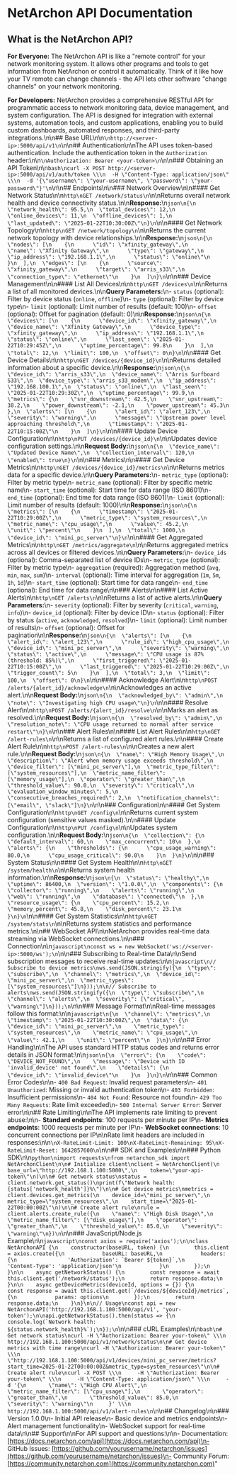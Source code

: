 # NetArchon API Documentation

## What is the NetArchon API?

**For Everyone:**
The NetArchon API is like a "remote control" for your network monitoring system. It allows other programs and tools to get information from NetArchon or control it automatically. Think of it like how your TV remote can change channels - the API lets other software "change channels" on your network monitoring.

**For Developers:**
NetArchon provides a comprehensive RESTful API for programmatic access to network monitoring data, device management, and system configuration. The API is designed for integration with external systems, automation tools, and custom applications, enabling you to build custom dashboards, automated responses, and third-party integrations.\n\n## Base URL\n\n```\nhttp://<server-ip>:5000/api/v1\n```\n\n## Authentication\n\nThe API uses token-based authentication. Include the authentication token in the `Authorization` header:\n\n```\nAuthorization: Bearer <your-token>\n```\n\n### Obtaining an API Token\n\n```bash\ncurl -X POST http://<server-ip>:5000/api/v1/auth/token \\\n  -H \"Content-Type: application/json\" \\\n  -d '{\"username\": \"your-username\", \"password\": \"your-password\"}'\n```\n\n## Endpoints\n\n### Network Overview\n\n#### Get Network Status\n\n```http\nGET /network/status\n```\n\nReturns overall network health and device connectivity status.\n\n**Response:**\n```json\n{\n  \"network_health\": 95.5,\n  \"total_devices\": 12,\n  \"online_devices\": 11,\n  \"offline_devices\": 1,\n  \"last_updated\": \"2025-01-22T10:30:00Z\"\n}\n```\n\n#### Get Network Topology\n\n```http\nGET /network/topology\n```\n\nReturns the current network topology with device relationships.\n\n**Response:**\n```json\n{\n  \"nodes\": [\n    {\n      \"id\": \"xfinity_gateway\",\n      \"name\": \"Xfinity Gateway\",\n      \"type\": \"gateway\",\n      \"ip_address\": \"192.168.1.1\",\n      \"status\": \"online\"\n    }\n  ],\n  \"edges\": [\n    {\n      \"source\": \"xfinity_gateway\",\n      \"target\": \"arris_s33\",\n      \"connection_type\": \"ethernet\"\n    }\n  ]\n}\n```\n\n### Device Management\n\n#### List All Devices\n\n```http\nGET /devices\n```\n\nReturns a list of all monitored devices.\n\n**Query Parameters:**\n- `status` (optional): Filter by device status (`online`, `offline`)\n- `type` (optional): Filter by device type\n- `limit` (optional): Limit number of results (default: 100)\n- `offset` (optional): Offset for pagination (default: 0)\n\n**Response:**\n```json\n{\n  \"devices\": [\n    {\n      \"device_id\": \"xfinity_gateway\",\n      \"device_name\": \"Xfinity Gateway\",\n      \"device_type\": \"xfinity_gateway\",\n      \"ip_address\": \"192.168.1.1\",\n      \"status\": \"online\",\n      \"last_seen\": \"2025-01-22T10:29:45Z\",\n      \"uptime_percentage\": 99.8\n    }\n  ],\n  \"total\": 12,\n  \"limit\": 100,\n  \"offset\": 0\n}\n```\n\n#### Get Device Details\n\n```http\nGET /devices/{device_id}\n```\n\nReturns detailed information about a specific device.\n\n**Response:**\n```json\n{\n  \"device_id\": \"arris_s33\",\n  \"device_name\": \"Arris Surfboard S33\",\n  \"device_type\": \"arris_s33_modem\",\n  \"ip_address\": \"192.168.100.1\",\n  \"status\": \"online\",\n  \"last_seen\": \"2025-01-22T10:29:30Z\",\n  \"uptime_percentage\": 99.9,\n  \"metrics\": {\n    \"snr_downstream\": 42.5,\n    \"snr_upstream\": 38.2,\n    \"power_downstream\": -2.1,\n    \"power_upstream\": 45.3\n  },\n  \"alerts\": [\n    {\n      \"alert_id\": \"alert_123\",\n      \"severity\": \"warning\",\n      \"message\": \"Upstream power level approaching threshold\",\n      \"timestamp\": \"2025-01-22T10:15:00Z\"\n    }\n  ]\n}\n```\n\n#### Update Device Configuration\n\n```http\nPUT /devices/{device_id}\n```\n\nUpdates device configuration settings.\n\n**Request Body:**\n```json\n{\n  \"device_name\": \"Updated Device Name\",\n  \"collection_interval\": 120,\n  \"enabled\": true\n}\n```\n\n### Metrics\n\n#### Get Device Metrics\n\n```http\nGET /devices/{device_id}/metrics\n```\n\nReturns metrics data for a specific device.\n\n**Query Parameters:**\n- `metric_type` (optional): Filter by metric type\n- `metric_name` (optional): Filter by specific metric name\n- `start_time` (optional): Start time for data range (ISO 8601)\n- `end_time` (optional): End time for data range (ISO 8601)\n- `limit` (optional): Limit number of results (default: 1000)\n\n**Response:**\n```json\n{\n  \"metrics\": [\n    {\n      \"timestamp\": \"2025-01-22T10:29:00Z\",\n      \"metric_type\": \"system_resources\",\n      \"metric_name\": \"cpu_usage\",\n      \"value\": 45.2,\n      \"unit\": \"percent\"\n    }\n  ],\n  \"total\": 1000,\n  \"device_id\": \"mini_pc_server\"\n}\n```\n\n#### Get Aggregated Metrics\n\n```http\nGET /metrics/aggregate\n```\n\nReturns aggregated metrics across all devices or filtered devices.\n\n**Query Parameters:**\n- `device_ids` (optional): Comma-separated list of device IDs\n- `metric_type` (optional): Filter by metric type\n- `aggregation` (required): Aggregation method (`avg`, `min`, `max`, `sum`)\n- `interval` (optional): Time interval for aggregation (`1m`, `5m`, `1h`, `1d`)\n- `start_time` (optional): Start time for data range\n- `end_time` (optional): End time for data range\n\n### Alerts\n\n#### List Active Alerts\n\n```http\nGET /alerts\n```\n\nReturns a list of active alerts.\n\n**Query Parameters:**\n- `severity` (optional): Filter by severity (`critical`, `warning`, `info`)\n- `device_id` (optional): Filter by device ID\n- `status` (optional): Filter by status (`active`, `acknowledged`, `resolved`)\n- `limit` (optional): Limit number of results\n- `offset` (optional): Offset for pagination\n\n**Response:**\n```json\n{\n  \"alerts\": [\n    {\n      \"alert_id\": \"alert_123\",\n      \"rule_id\": \"high_cpu_usage\",\n      \"device_id\": \"mini_pc_server\",\n      \"severity\": \"warning\",\n      \"status\": \"active\",\n      \"message\": \"CPU usage is 87% (threshold: 85%)\",\n      \"first_triggered\": \"2025-01-22T10:15:00Z\",\n      \"last_triggered\": \"2025-01-22T10:29:00Z\",\n      \"trigger_count\": 5\n    }\n  ],\n  \"total\": 3,\n  \"limit\": 100,\n  \"offset\": 0\n}\n```\n\n#### Acknowledge Alert\n\n```http\nPOST /alerts/{alert_id}/acknowledge\n```\n\nAcknowledges an active alert.\n\n**Request Body:**\n```json\n{\n  \"acknowledged_by\": \"admin\",\n  \"note\": \"Investigating high CPU usage\"\n}\n```\n\n#### Resolve Alert\n\n```http\nPOST /alerts/{alert_id}/resolve\n```\n\nMarks an alert as resolved.\n\n**Request Body:**\n```json\n{\n  \"resolved_by\": \"admin\",\n  \"resolution_note\": \"CPU usage returned to normal after service restart\"\n}\n```\n\n### Alert Rules\n\n#### List Alert Rules\n\n```http\nGET /alert-rules\n```\n\nReturns a list of configured alert rules.\n\n#### Create Alert Rule\n\n```http\nPOST /alert-rules\n```\n\nCreates a new alert rule.\n\n**Request Body:**\n```json\n{\n  \"name\": \"High Memory Usage\",\n  \"description\": \"Alert when memory usage exceeds threshold\",\n  \"device_filter\": [\"mini_pc_server\"],\n  \"metric_type_filter\": [\"system_resources\"],\n  \"metric_name_filter\": [\"memory_usage\"],\n  \"operator\": \"greater_than\",\n  \"threshold_value\": 90.0,\n  \"severity\": \"critical\",\n  \"evaluation_window_minutes\": 5,\n  \"consecutive_breaches_required\": 2,\n  \"notification_channels\": [\"email\", \"slack\"]\n}\n```\n\n### Configuration\n\n#### Get System Configuration\n\n```http\nGET /config\n```\n\nReturns current system configuration (sensitive values masked).\n\n#### Update Configuration\n\n```http\nPUT /config\n```\n\nUpdates system configuration.\n\n**Request Body:**\n```json\n{\n  \"collection\": {\n    \"default_interval\": 60,\n    \"max_concurrent\": 10\n  },\n  \"alerts\": {\n    \"thresholds\": {\n      \"cpu_usage_warning\": 80.0,\n      \"cpu_usage_critical\": 90.0\n    }\n  }\n}\n```\n\n### System Status\n\n#### Get System Health\n\n```http\nGET /system/health\n```\n\nReturns system health information.\n\n**Response:**\n```json\n{\n  \"status\": \"healthy\",\n  \"uptime\": 86400,\n  \"version\": \"1.0.0\",\n  \"components\": {\n    \"collector\": \"running\",\n    \"alerts\": \"running\",\n    \"web\": \"running\",\n    \"database\": \"connected\"\n  },\n  \"resource_usage\": {\n    \"cpu_percent\": 15.2,\n    \"memory_percent\": 45.8,\n    \"disk_percent\": 23.1\n  }\n}\n```\n\n#### Get System Statistics\n\n```http\nGET /system/stats\n```\n\nReturns system statistics and performance metrics.\n\n## WebSocket API\n\nNetArchon provides real-time data streaming via WebSocket connections.\n\n### Connection\n\n```javascript\nconst ws = new WebSocket('ws://<server-ip>:5000/ws');\n```\n\n### Subscribing to Real-time Data\n\nSend subscription messages to receive real-time updates:\n\n```javascript\n// Subscribe to device metrics\nws.send(JSON.stringify({\n  \"type\": \"subscribe\",\n  \"channel\": \"metrics\",\n  \"device_id\": \"mini_pc_server\",\n  \"metric_types\": [\"system_resources\"]\n}));\n\n// Subscribe to alerts\nws.send(JSON.stringify({\n  \"type\": \"subscribe\",\n  \"channel\": \"alerts\",\n  \"severity\": [\"critical\", \"warning\"]\n}));\n```\n\n### Message Format\n\nReal-time messages follow this format:\n\n```javascript\n{\n  \"channel\": \"metrics\",\n  \"timestamp\": \"2025-01-22T10:30:00Z\",\n  \"data\": {\n    \"device_id\": \"mini_pc_server\",\n    \"metric_type\": \"system_resources\",\n    \"metric_name\": \"cpu_usage\",\n    \"value\": 42.1,\n    \"unit\": \"percent\"\n  }\n}\n```\n\n## Error Handling\n\nThe API uses standard HTTP status codes and returns error details in JSON format:\n\n```json\n{\n  \"error\": {\n    \"code\": \"DEVICE_NOT_FOUND\",\n    \"message\": \"Device with ID 'invalid_device' not found\",\n    \"details\": {\n      \"device_id\": \"invalid_device\"\n    }\n  }\n}\n```\n\n### Common Error Codes\n\n- `400 Bad Request`: Invalid request parameters\n- `401 Unauthorized`: Missing or invalid authentication token\n- `403 Forbidden`: Insufficient permissions\n- `404 Not Found`: Resource not found\n- `429 Too Many Requests`: Rate limit exceeded\n- `500 Internal Server Error`: Server error\n\n## Rate Limiting\n\nThe API implements rate limiting to prevent abuse:\n\n- **Standard endpoints**: 100 requests per minute per IP\n- **Metrics endpoints**: 1000 requests per minute per IP\n- **WebSocket connections**: 10 concurrent connections per IP\n\nRate limit headers are included in responses:\n\n```\nX-RateLimit-Limit: 100\nX-RateLimit-Remaining: 95\nX-RateLimit-Reset: 1642857600\n```\n\n## SDK and Examples\n\n### Python SDK\n\n```python\nimport requests\nfrom netarchon_sdk import NetArchonClient\n\n# Initialize client\nclient = NetArchonClient(\n    base_url=\"http://192.168.1.100:5000\",\n    token=\"your-api-token\"\n)\n\n# Get network status\nstatus = client.network.get_status()\nprint(f\"Network health: {status['network_health']}%\")\n\n# Get device metrics\nmetrics = client.devices.get_metrics(\n    device_id=\"mini_pc_server\",\n    metric_type=\"system_resources\",\n    start_time=\"2025-01-22T00:00:00Z\"\n)\n\n# Create alert rule\nrule = client.alerts.create_rule({\n    \"name\": \"High Disk Usage\",\n    \"metric_name_filter\": [\"disk_usage\"],\n    \"operator\": \"greater_than\",\n    \"threshold_value\": 85.0,\n    \"severity\": \"warning\"\n})\n```\n\n### JavaScript/Node.js Example\n\n```javascript\nconst axios = require('axios');\n\nclass NetArchonAPI {\n    constructor(baseURL, token) {\n        this.client = axios.create({\n            baseURL: baseURL,\n            headers: {\n                'Authorization': `Bearer ${token}`,\n                'Content-Type': 'application/json'\n            }\n        });\n    }\n\n    async getNetworkStatus() {\n        const response = await this.client.get('/network/status');\n        return response.data;\n    }\n\n    async getDeviceMetrics(deviceId, options = {}) {\n        const response = await this.client.get(`/devices/${deviceId}/metrics`, {\n            params: options\n        });\n        return response.data;\n    }\n}\n\n// Usage\nconst api = new NetArchonAPI('http://192.168.1.100:5000/api/v1', 'your-token');\n\napi.getNetworkStatus().then(status => {\n    console.log(`Network health: ${status.network_health}%`);\n});\n```\n\n### cURL Examples\n\n```bash\n# Get network status\ncurl -H \"Authorization: Bearer your-token\" \\\n     http://192.168.1.100:5000/api/v1/network/status\n\n# Get device metrics with time range\ncurl -H \"Authorization: Bearer your-token\" \\\n     \"http://192.168.1.100:5000/api/v1/devices/mini_pc_server/metrics?start_time=2025-01-22T00:00:00Z&metric_type=system_resources\"\n\n# Create alert rule\ncurl -X POST \\\n     -H \"Authorization: Bearer your-token\" \\\n     -H \"Content-Type: application/json\" \\\n     -d '{\n       \"name\": \"High CPU Alert\",\n       \"metric_name_filter\": [\"cpu_usage\"],\n       \"operator\": \"greater_than\",\n       \"threshold_value\": 85.0,\n       \"severity\": \"warning\"\n     }' \\\n     http://192.168.1.100:5000/api/v1/alert-rules\n```\n\n## Changelog\n\n### Version 1.0.0\n- Initial API release\n- Basic device and metrics endpoints\n- Alert management functionality\n- WebSocket support for real-time data\n\n## Support\n\nFor API support and questions:\n\n- Documentation: [https://docs.netarchon.com/api](https://docs.netarchon.com/api)\n- GitHub Issues: [https://github.com/yourusername/netarchon/issues](https://github.com/yourusername/netarchon/issues)\n- Community Forum: [https://community.netarchon.com](https://community.netarchon.com)"